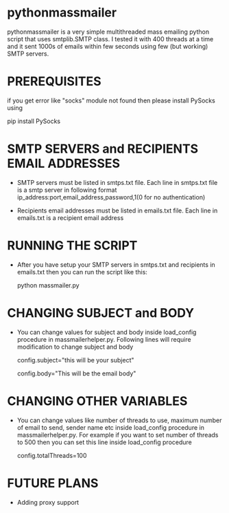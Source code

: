 # pythonmassmailer

pythonmassmailer is a very simple multithreaded mass emailing python script that uses smtplib.SMTP class. I tested it with 400 threads at a time and it sent 1000s of emails within few seconds using few (but working) SMTP servers.

PREREQUISITES
=============
if you get error like "socks" module not found then please install PySocks using

pip install PySocks

SMTP SERVERS and RECIPIENTS EMAIL ADDRESSES
===========================================
- SMTP servers must be listed in smtps.txt file. Each line in smtps.txt file is a smtp server in following format
ip_address:port,email_address,password,1(0 for no authentication)

- Recipients email addresses must be listed in emails.txt file. Each line in emails.txt is a recipient email address

RUNNING THE SCRIPT
==================
- After you have setup your SMTP servers in smtps.txt and recipients in emails.txt then you can run the script like this:

  python massmailer.py
  
CHANGING SUBJECT and BODY
=========================
- You can change values for subject and body inside load_config procedure in massmailerhelper.py. Following lines will require modification to change subject and body

  config.subject="this will be your subject"
  
  config.body="This will be the email body"

CHANGING OTHER VARIABLES
========================
- You can change values like number of threads to use, maximum number of email to send, sender name etc inside load_config procedure in massmailerhelper.py. For example if you want to set number of threads to 500 then you can set this line inside load_config procedure

  config.totalThreads=100
  
FUTURE PLANS
============
- Adding proxy support
